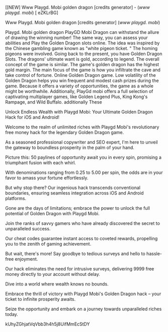 [[NEW] Www Playgd. Mobi golden dragon [credits generator] - (*www playgd. mobi*) [ eZKLrBG] 

Www Playgd. Mobi golden dragon [credits generator] (*www playgd. mobi*) 

Playgd. Mobi golden dragon PlayGD Mobi Dragon can withstand the allure of drawing the winning number! The same way, you can assess your abilities and Play the Golden Dragon slots online. The idea was inspired by the Chinese gambling game known as "white pigeon ticket. " The homing pigeons were involved. Going back to the present, you have Golden Dragon Slots. The dragons' ultimate want is gold, according to legend. The overall concept of the game is similar. The game's golden dragon has the highest gold margin. The main focus of the game is how you infiltrate the cave and take control of fortune. Online Golden Dragon game. Low volatility of the Golden Dragon helps you win frequent and modest cash prizes during the game. Because it offers a variety of opportunities, the game as a whole might be worthwhile. Additionally, PlayGd mobi offers a full selection of captivating multiplayer games, like Golden Legend Plus, King Kong's Rampage, and Wild Buffalo. additionally These 

Unlock Endless Wealth with Playgd Mobi: Your Ultimate Golden Dragon Hack for iOS and Android! 

Welcome to the realm of unlimited riches with Playgd Mobi's revolutionary free money hack for the legendary Golden Dragon game.

As a seasoned professional copywriter and SEO expert, I'm here to unveil the gateway to boundless prosperity in the palm of your hand.

Picture this: 50 paylines of opportunity await you in every spin, promising a triumphant fusion with each whirl.

With denominations ranging from 0.25 to 5.00 per spin, the odds are in your favor to amass your fortune effortlessly.

But why stop there? Our ingenious hack transcends conventional boundaries, ensuring seamless integration across iOS and Android platforms.

Gone are the days of limitations; embrace the power to unlock the full potential of Golden Dragon with Playgd Mobi.

Join the ranks of savvy gamers who have already discovered the secret to unparalleled success.

Our cheat codes guarantee instant access to coveted rewards, propelling you to the zenith of gaming achievement.

But wait, there's more! Say goodbye to tedious surveys and hello to hassle-free enjoyment.

Our hack eliminates the need for intrusive surveys, delivering 9999 free money directly to your account without delay.

Dive into a world where wealth knows no bounds.

Embrace the thrill of victory with Playgd Mobi's Golden Dragon hack – your ticket to infinite prosperity awaits.

Seize the opportunity and embark on a journey towards unparalleled riches today.

kUhyZGhjatVqVbb3h4h5j8UifMmEcStDY 
